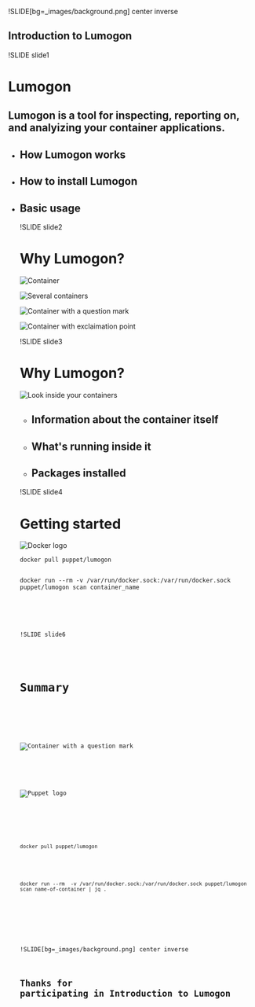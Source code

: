 !SLIDE[bg=_images/background.png] center inverse
<script type="text/javascript" src="file/_files/shared/timeline.js"></script>

<link rel="stylesheet" href="https://maxcdn.bootstrapcdn.com/bootstrap/4.0.0-alpha.6/css/bootstrap.min.css" integrity="sha384-rwoIResjU2yc3z8GV/NPeZWAv56rSmLldC3R/AZzGRnGxQQKnKkoFVhFQhNUwEyJ" crossorigin="anonymous">
<link rel="stylesheet" href="file/_files/shared/slides.css">
<link rel="stylesheet" href="file/_files/shared/atelier-cave-light.css">
<script src="https://cdnjs.cloudflare.com/ajax/libs/tether/1.4.0/js/tether.min.js" integrity="sha384-DztdAPBWPRXSA/3eYEEUWrWCy7G5KFbe8fFjk5JAIxUYHKkDx6Qin1DkWx51bBrb" crossorigin="anonymous"></script>
<script src="https://maxcdn.bootstrapcdn.com/bootstrap/4.0.0-alpha.6/js/bootstrap.min.js" integrity="sha384-vBWWzlZJ8ea9aCX4pEW3rVHjgjt7zpkNpZk+02D9phzyeVkE+jo0ieGizqPLForn" crossorigin="anonymous"></script>


## Introduction to Lumogon 

!SLIDE slide1
<script> 
audio("slide1")
timeline([1000,2000,3000,4000],"slide1")
</script>

# Lumogon

## Lumogon is a tool for inspecting, reporting on, and analyizing your container applications.

<ul>
<li>

## How Lumogon works

</li>
<li>

## How to install Lumogon

</li>
<li>

## Basic usage

</li>

<!-- 
Lumogon is a tool for inspecting, reporting on, and analyizing your container applications and exposing as much information as possible about them.
In this course you'll learn how Lumogon works, how to install it, and some basic usage.
-->

!SLIDE slide2
<script> 
audio("slide2")
timeline([1000,2000,3000,4000],"slide2")
</script>

# Why Lumogon?

<div class="container">
<div class="row">
<div class="time1 col">

![Container](_images/container.svg)

</div>
<div class="time2 col offset-1">

![Several containers](_images/containers.svg)

</div>
</div>
<div class="row">
<div class="time3 col">

![Container with a question mark](_images/container_question_mark.svg)

</div>
<div class="time4 col offset-1">

![Container with exclaimation point](_images/container_exclaimation_point.svg)

</div>
</div>
</div>

<!--
Containerization provides a revolutionary way to package and ship software by ensuring a consistent environment from development through production.
Unfortunately, along with this benefit comes a serious drawback. Because containers are treated as a black box, it's very hard to find out what's inside.
This makes auditing really difficult and means you're never quite sure that you're infrastructure is secure when the next security vulerabilty is discovered.
-->

!SLIDE slide3
<script> 
audio("slide3")
timeline([1000,2000,3000,4000],"slide3")
</script>

# Why Lumogon? 

<div class="container">
<div class="row">
<div class="col time1">

![Look inside your containers](_images/container_look_inside.svg)

</div>
</div>
<div class="row">
<div class="col">
<ul>
<li class="time2">

## Information about the container itself

</li>
<li class="time3">

## What's running inside it

</li>
<li class="time4">

## Packages installed 

</li>
</ul>
</div>
</div>
</div>

<!--
Lumogon solves this problem by letting you look inside your containers and expose as much information as possible.
You can expose not only information about the container itself but also get insight into what's running inside it.
Lumogon also gives you insight into things like packages installed within a container even if they aren't running.
-->

!SLIDE slide4
<script> 
audio("slide4")
timeline([1000,2000,3000,4000,5000,6000],"slide4")
</script>

# Getting started

<div class="container">
<div class="row">
<div class="col">

![Docker logo](_images/docker.svg)

</div>
<div class="col">
<div class="row time1">

`docker pull puppet/lumogon`

</div>
</div>
<div class="row">
<div class="col time2">
<code>
docker run<span class="time3"> --rm</span><span class="time4"> -v /var/run/docker.sock:/var/run/docker.sock</span><span class="time5"> puppet/lumogon</span><span class="time6"> scan container_name</span>
</div>
</div>
</div>
<!--
Lumogon is easy to install because it's packaged and shipped as a Docker container.
First you'll need docker installed and properly configured, for more information on that go to docker.com.
Once that's done, just run `docker pull puppet/lumogon` to download the latest image.
To use Lumogon, you'll need to use docker run. Let's walk through constructing that command.
First, type `docker run`. We want to remove the container after it's done so we'll add `--rm`.
Lumogon needs to have access to the docker socket on the host, so we'll use `-v` to map a volume and then
"/var/run/docker.sock:/var/run/docker.sock" to map the system docker socket to the same location on the container.
That's all the options we need, so next we can add the name of the images `puppet/lumogon`.
Finally, pass in the command "scan" and the name of the container to be scanned.

`docker run --rm  -v /var/run/docker.sock:/var/run/docker.sock puppet/lumogon scan name-of-container`

-->

!SLIDE slide5
<script> 
audio("slide5")
</script>

# Lumogon output

    @@@ Shell
    docker run --rm  -v /var/run/docker.sock:/var/run/docker.sock puppet/lumogon scan name-of-container | jq .

.break

<!--
Lumogon returns output in JSON format, which is very readable by machines but can be difficult for humans.
You might want to save the results to a file to make them easier to format and read.
For this example, we'll use the `jq` utility, which is available for most major operating systems.

Passing the results into `jq .` does some nice syntax highlighting and formatting to make JSON readable.
`jq` offers some pretty advanced parsing and query options, to learn more visit: stedolan.github.io/jq
-->

!SLIDE slide6
<script> 
audio("slide6")
</script>


# Summary

<div class="container">
<div class="col-2">
<div class="row time1">

![Container with a question mark](_images/container_question_mark.svg)

</div>
<div class="row time2">

![Puppet logo](_images/puppet_logo.svg)

</div>
<div class="col">
<div class="row time3">

`docker pull puppet/lumogon`

</div>
<div class="row">
<code>
<span class="time4">docker run --rm  -v /var/run/docker.sock:/var/run/docker.sock puppet/lumogon scan name-of-container</span><span class="time5"> | jq .</span>
</code>
</div>
</div>
</div>

<!--
In summary, it's hard to find much information about what's actually going on inside containers.
Lumogon is an open source project, maintained by Puppet, that solves this problem by providing detailed information about your containers.
You can install Lumogon with a single docker command `docker pull puppet/lumogen`, and run it with a docker run command.
Lumogon outputs JSON, so you might want to use an external tool like `jq` to make it more human readable.
-->

!SLIDE[bg=_images/background.png] center inverse

## Thanks for participating in Introduction to Lumogon
